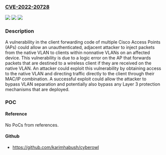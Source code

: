 ### [CVE-2022-20728](https://cve.mitre.org/cgi-bin/cvename.cgi?name=CVE-2022-20728)
![](https://img.shields.io/static/v1?label=Product&message=Cisco%20Aironet%20Access%20Point%20Software%20(IOS%20XE%20Controller)&color=blue)
![](https://img.shields.io/static/v1?label=Version&message=n%2Fa%20&color=brightgreen)
![](https://img.shields.io/static/v1?label=Vulnerability&message=CWE-284&color=brightgreen)

### Description

A vulnerability in the client forwarding code of multiple Cisco Access Points (APs) could allow an unauthenticated, adjacent attacker to inject packets from the native VLAN to clients within nonnative VLANs on an affected device. This vulnerability is due to a logic error on the AP that forwards packets that are destined to a wireless client if they are received on the native VLAN. An attacker could exploit this vulnerability by obtaining access to the native VLAN and directing traffic directly to the client through their MAC/IP combination. A successful exploit could allow the attacker to bypass VLAN separation and potentially also bypass any Layer 3 protection mechanisms that are deployed.

### POC

#### Reference
No PoCs from references.

#### Github
- https://github.com/karimhabush/cyberowl

